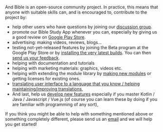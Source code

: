 And Bible is an open-source community project. In practice, this means that anyone with suitable skills can, and is encouraged to, contribute to the project by: 

- help other users who have questions by joining our [discussion group](https://groups.google.com/g/and-bible).
- promote our Bible Study App whenever you can, especially by giving us a good review on [Google Play Store](https://play.google.com/store/apps/details?id=net.bible.android.activity).
- advertising: making videos, reviews, blogs...
- testing not-yet-released features by joining the Beta program at the Google Play Store or by [installing the very latest builds](https://github.com/AndBible/and-bible/releases). You can then [send us your feedback](https://github.com/AndBible/and-bible/issues).
- helping with documentation and tutorials
- helping with marketing materials: graphics, videos etc. 
- helping with extending the module library by [making new modules](https://www.crosswire.org/sword/develop/swordmodule/) or getting licenses for existing ones.
- [translating user interface to a language that you know / helping maintaining/improving translations](https://github.com/AndBible/and-bible/wiki/Translating-User-Interface),
- And last, help us [develop new features](https://github.com/AndBible/and-bible/issues?q=is%3Aissue+is%3Aopen+label%3A%22Type%3A+Feature%22) especially if you master Kotlin / Java / Javascript / Vue.js (of course you can learn these by doing if you are familiar with programming of any sort),


If you think you might be able to help with something mentioned above or something completely different, please send us an [email](mailto:help.andbible@gmail.com) and we will help you get started!  